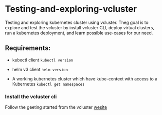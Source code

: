 # Testing-and-exploring-vcluster
Testing and exploring kubernetes cluster using vcluster. Theg goal is to explore and test the vcluster by install vcluster CLI, deploy virtual clusters, run a kubernetes deployment, and learn possible use-cases for our need.

## Requirements:

- kubectl client `kubectl version`

- helm v3 client `helm version`

- A working kubernetes cluster which have kube-context with access to a Kubernetes `kubectl get namespaces`

### Install the vcluster cli 
Follow the geeting started from the vcluster [wesite](https://www.vcluster.com/docs/getting-started/setup)
